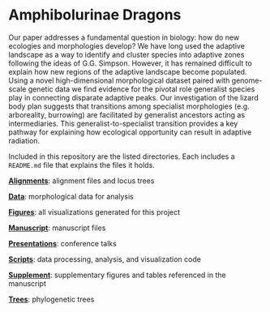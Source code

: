 # Amphibolurinae Dragons

Our paper addresses a fundamental question in biology: how do new ecologies and morphologies develop? We have long used the adaptive landscape as a way to identify and cluster species into adaptive zones following the ideas of G.G. Simpson. However, it has remained difficult to explain how new regions of the adaptive landscape become populated. Using a novel high-dimensional morphological dataset paired with genome-scale genetic data we find evidence for the pivotal role generalist species play in connecting disparate adaptive peaks. Our investigation of the lizard body plan suggests that transitions among specialist morphologies (e.g. arboreality, burrowing) are facilitated by generalist ancestors acting as intermediaries. This generalist-to-specialist transition provides a key pathway for explaining how ecological opportunity can result in adaptive radiation.

Included in this repository are the listed directories. Each includes a `README.md` file that explains the files it holds.

[**Alignments**](https://github.com/IanGBrennan/Amphibolurinae/tree/main/Alignments): alignment files and locus trees

[**Data**](https://github.com/IanGBrennan/Amphibolurinae/tree/main/Data): morphological data for analysis

[**Figures**](https://github.com/IanGBrennan/Amphibolurinae/tree/main/Figures): all visualizations generated for this project

[**Manuscript**](https://github.com/IanGBrennan/Amphibolurinae/tree/main/Manuscript): manuscript files

[**Presentations**](https://github.com/IanGBrennan/Amphibolurinae/tree/main/Presentations): conference talks

[**Scripts**](https://github.com/IanGBrennan/Amphibolurinae/tree/main/Scripts): data processing, analysis, and visualization code

[**Supplement**](https://github.com/IanGBrennan/Amphibolurinae/tree/main/Supplement): supplementary figures and tables referenced in the manuscript

[**Trees**](https://github.com/IanGBrennan/Amphibolurinae/tree/main/Trees): phylogenetic trees 